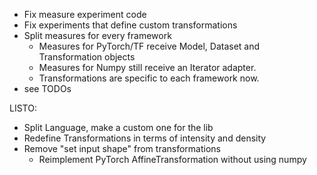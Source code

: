 * Fix measure experiment code
* Fix experiments that define custom transformations
* Split measures for every framework
    * Measures for PyTorch/TF receive Model, Dataset and Transformation objects
    * Measures for Numpy still receive an Iterator adapter. 
    * Transformations are specific to each framework now.
* see TODOs

LISTO:

* Split Language, make a custom one for the lib
* Redefine Transformations in terms of intensity and density 
* Remove "set input shape" from
 transformations
    * Reimplement PyTorch AffineTransformation without using numpy     